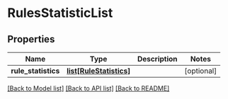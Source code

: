 # RulesStatisticList

## Properties
Name | Type | Description | Notes
------------ | ------------- | ------------- | -------------
**rule_statistics** | [**list[RuleStatistics]**](RuleStatistics.md) |  | [optional] 

[[Back to Model list]](../README.md#documentation-for-models) [[Back to API list]](../README.md#documentation-for-api-endpoints) [[Back to README]](../README.md)


